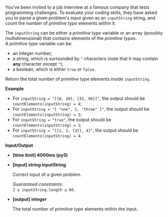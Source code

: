<div class="markdown"><p>You've been invited to a job interview at a famous company that tests programming challenges. To evaluate your coding skills, they have asked you to parse a given problem's input given as an <code>inputString</code> string, and count the number of <em>primitive type</em> elements within it.</p>
<p>The <code>inputString</code> can be either a <em>primitive type</em> variable or an array (possibly multidimensional) that contains elements of the <em>primitive types</em>.<br>
A <em>primitive type</em> variable can be:</p>
<ul>
<li>an integer number;</li>
<li>a string, which is surrounded by <code>"</code> characters (note that it may contain <strong>any</strong> character except <code>"</code>);</li>
<li>a boolean, which is either <code>true</code> or <code>false</code>.</li>
</ul>
<p>Return the total number of <em>primitive type</em> elements inside <code>inputString</code>.</p>
<p><strong>Example</strong></p>
<ul>
<li>For <code>inputString = "[[0, 20], [33, 99]]"</code>, the output should be<br>
<code>countElements(inputString) = 4</code>;</li>
<li>For <code>inputString = "[ "one", 2, "three" ]"</code>, the output should be<br>
<code>countElements(inputString) = 3</code>;</li>
<li>For <code>inputString = "true"</code>, the output should be<br>
<code>countElements(inputString) = 1</code>;</li>
<li>For <code>inputString = "[[1, 2, [3]], 4]"</code>, the output should be<br>
<code>countElements(inputString) = 4</code>.</li>
</ul>
<p><strong>Input/Output</strong></p>
<ul>
<li><strong>[time limit] 4000ms (py3)</strong></li>
</ul>
<ul>
<li>
<p><strong>[input] string inputString</strong></p>
<p>Correct input of a given problem.</p>
<p><em>Guaranteed constraints:</em><br>
<code>2 ≤ inputString.length ≤ 60</code>.</p>
</li>
<li>
<p><strong>[output] integer</strong></p>
<p>The total number of <em>primitive type</em> elements within the input.</p>
</li>
</ul>
</div>